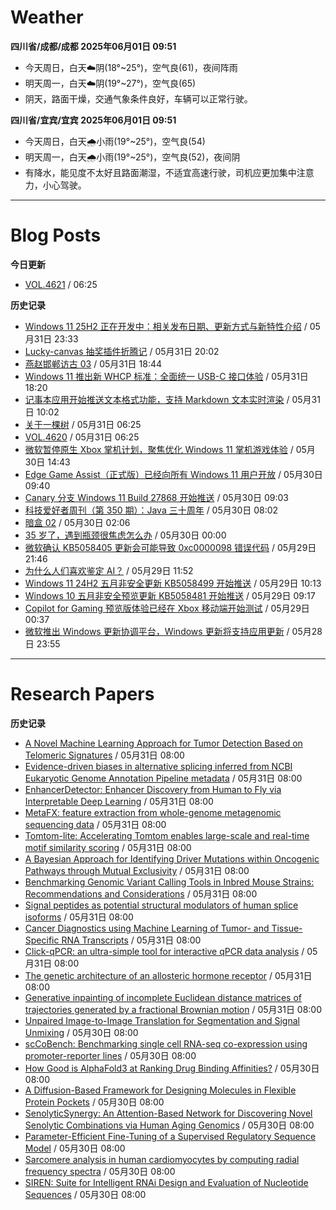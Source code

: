 # Weather
<!--qweather:start-->
**四川省/成都/成都 2025年06月01日 09:51**
- 今天周日，白天☁️阴(18°~25°)，空气良(61)，夜间阵雨
- 明天周一，白天☁️阴(19°~27°)，空气良(65)
- 阴天，路面干燥，交通气象条件良好，车辆可以正常行驶。

**四川省/宜宾/宜宾 2025年06月01日 09:51**
- 今天周日，白天🌧️小雨(19°~25°)，空气良(54)
- 明天周一，白天🌧️小雨(19°~25°)，空气良(52)，夜间阴
- 有降水，能见度不太好且路面潮湿，不适宜高速行驶，司机应更加集中注意力，小心驾驶。
<!--qweather:end-->
---
# Blog Posts
<!--rss-blogs:start-->
**今日更新**
- [VOL.4621](http://m.wufazhuce.com/one/4800) / 06:25

**历史记录**
- [Windows 11 25H2 正在开发中：相关发布日期、更新方式与新特性介绍](https://windiscover.com/posts/windows-11-25h2-release-plan-new-features-and-update-availability.html) / 05月31日 23:33
- [Lucky-canvas 抽奖插件折腾记](https://immmmm.com/lucky-everday/) / 05月31日 20:02
- [燕赵邯郸访古 03](https://blog.pursuitus.com/yan-zhao-handan-visits-03-html.html) / 05月31日 18:44
- [Windows 11 推出新 WHCP 标准：全面统一 USB-C 接口体验](https://windiscover.com/posts/windows11-whcp-usbc-standard.html) / 05月31日 18:20
- [记事本应用开始推送文本格式功能，支持 Markdown 文本实时渲染](https://windiscover.com/posts/notepad-starts-rolling-out-text-formatting-markdown-support.html) / 05月31日 10:02
- [关于一棵树](http://m.wufazhuce.com/article/6808) / 05月31日 06:25
- [VOL.4620](http://m.wufazhuce.com/one/4771) / 05月31日 06:25
- [微软暂停原生 Xbox 掌机计划，聚焦优化 Windows 11 掌机游戏体验](https://windiscover.com/posts/microsoft-pause-native-xbox-handheld-and-put-focus-on-improving-windows-11-handheld-experience.html) / 05月30日 14:43
- [Edge Game Assist（正式版）已经向所有 Windows 11 用户开放](https://windiscover.com/posts/edge-game-assist-is-now-available-to-every-windows-11-user.html) / 05月30日 09:40
- [Canary 分支 Windows 11 Build 27868 开始推送](https://windiscover.com/posts/windows-11-build-27868.html) / 05月30日 09:03
- [科技爱好者周刊（第 350 期）：Java 三十周年](http://www.ruanyifeng.com/blog/2025/05/weekly-issue-350.html) / 05月30日 08:02
- [暗盒 02](https://ameow.xyz/archives/film-roll-02) / 05月30日 02:06
- [35 岁了，遇到瓶颈很焦虑怎么办](https://manateelazycat.github.io/2025/05/30/35-year/) / 05月30日 00:00
- [微软确认 KB5058405 更新会可能导致 0xc0000098 错误代码](https://windiscover.com/posts/kb5058405-might-fail-to-install-with-recovery-error-0xc0000098.html) / 05月29日 21:46
- [为什么人们喜欢鉴定 AI？](https://1q43.blog/post/11260/) / 05月29日 11:52
- [Windows 11 24H2 五月非安全更新 KB5058499 开始推送](https://windiscover.com/posts/windows-11-24h2-non-security-preview-update-kb5058499.html) / 05月29日 10:13
- [Windows 10 五月非安全预览更新 KB5058481 开始推送](https://windiscover.com/posts/windows-1o-may-2025-non-security-update-kb5058481.html) / 05月29日 09:17
- [Copilot for Gaming 预览版体验已经在 Xbox 移动端开始测试](https://windiscover.com/posts/xbox-mobile-app-copilot-for-gaming-preview.html) / 05月29日 00:37
- [微软推出 Windows 更新协调平台，Windows 更新将支持应用更新](https://windiscover.com/posts/windows-update-orchestration-platform-a-unified-future-for-app-updates-on-windows.html) / 05月28日 23:55
<!--rss-blogs:end-->
---
# Research Papers
<!--rss-papers:start-->
**历史记录**
- [A Novel Machine Learning Approach for Tumor Detection Based on Telomeric Signatures](https://www.biorxiv.org/content/10.1101/2025.05.28.656542v1?rss=1) / 05月31日 08:00
- [Evidence-driven biases in alternative splicing inferred from NCBI Eukaryotic Genome Annotation Pipeline metadata](https://www.biorxiv.org/content/10.1101/2025.05.27.656353v1?rss=1) / 05月31日 08:00
- [EnhancerDetector: Enhancer Discovery from Human to Fly via Interpretable Deep Learning](https://www.biorxiv.org/content/10.1101/2025.05.28.656532v1?rss=1) / 05月31日 08:00
- [MetaFX: feature extraction from whole-genome metagenomic sequencing data](https://www.biorxiv.org/content/10.1101/2025.05.27.656413v1?rss=1) / 05月31日 08:00
- [Tomtom-lite: Accelerating Tomtom enables large-scale and real-time motif similarity scoring](https://www.biorxiv.org/content/10.1101/2025.05.27.656386v1?rss=1) / 05月31日 08:00
- [A Bayesian Approach for Identifying Driver Mutations within Oncogenic Pathways through Mutual Exclusivity](https://www.biorxiv.org/content/10.1101/2025.05.27.656485v1?rss=1) / 05月31日 08:00
- [Benchmarking Genomic Variant Calling Tools in Inbred Mouse Strains: Recommendations and Considerations](https://www.biorxiv.org/content/10.1101/2025.05.28.656711v1?rss=1) / 05月31日 08:00
- [Signal peptides as potential structural modulators of human splice isoforms](https://www.biorxiv.org/content/10.1101/2025.05.27.656295v1?rss=1) / 05月31日 08:00
- [Cancer Diagnostics using Machine Learning of Tumor- and Tissue- Specific RNA Transcripts](https://www.biorxiv.org/content/10.1101/2025.05.27.656256v1?rss=1) / 05月31日 08:00
- [Click-qPCR: an ultra-simple tool for interactive qPCR data analysis](https://www.biorxiv.org/content/10.1101/2025.05.29.656779v1?rss=1) / 05月31日 08:00
- [The genetic architecture of an allosteric hormone receptor](https://www.biorxiv.org/content/10.1101/2025.05.30.656975v1?rss=1) / 05月31日 08:00
- [Generative inpainting of incomplete Euclidean distance matrices of trajectories generated by a fractional Brownian motion](https://www.nature.com/articles/s41598-025-97893-5) / 05月31日 08:00
- [Unpaired Image-to-Image Translation for Segmentation and Signal Unmixing](https://www.biorxiv.org/content/10.1101/2025.05.26.656226v1?rss=1) / 05月30日 08:00
- [scCoBench: Benchmarking single cell RNA-seq co-expression using promoter-reporter lines](https://www.biorxiv.org/content/10.1101/2025.05.26.656221v1?rss=1) / 05月30日 08:00
- [How Good is AlphaFold3 at Ranking Drug Binding Affinities?](https://www.biorxiv.org/content/10.1101/2025.05.27.656341v1?rss=1) / 05月30日 08:00
- [A Diffusion-Based Framework for Designing Molecules in Flexible Protein Pockets](https://www.biorxiv.org/content/10.1101/2025.05.27.656443v1?rss=1) / 05月30日 08:00
- [SenolyticSynergy: An Attention-Based Network for Discovering Novel Senolytic Combinations via Human Aging Genomics](https://www.biorxiv.org/content/10.1101/2025.05.28.655258v1?rss=1) / 05月30日 08:00
- [Parameter-Efficient Fine-Tuning of a Supervised Regulatory Sequence Model](https://www.biorxiv.org/content/10.1101/2025.05.26.656171v1?rss=1) / 05月30日 08:00
- [Sarcomere analysis in human cardiomyocytes by computing radial frequency spectra](https://www.biorxiv.org/content/10.1101/2025.05.28.655290v1?rss=1) / 05月30日 08:00
- [SIREN: Suite for Intelligent RNAi Design and Evaluation of Nucleotide Sequences](https://www.biorxiv.org/content/10.1101/2025.05.26.656188v1?rss=1) / 05月30日 08:00
<!--rss-papers:end-->

